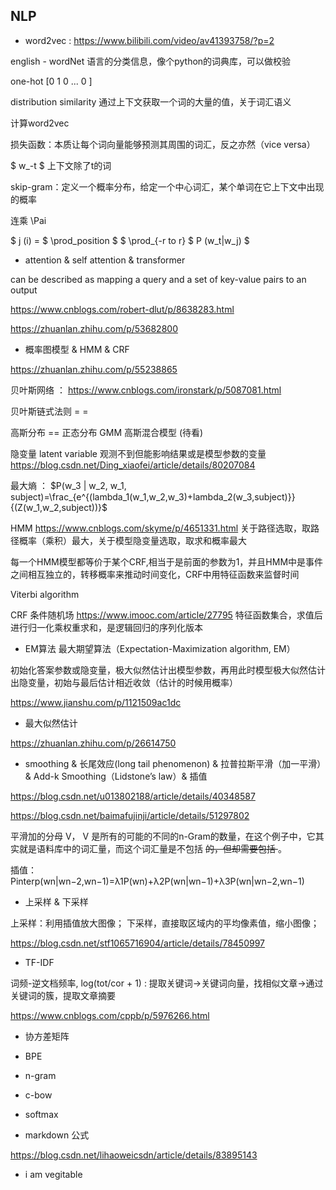 ## NLP

+ word2vec : https://www.bilibili.com/video/av41393758/?p=2

english - wordNet 语言的分类信息，像个python的词典库，可以做校验

one-hot [0 1 0 ... 0 ]

distribution similarity 通过上下文获取一个词的大量的值，关于词汇语义

计算word2vec

损失函数：本质让每个词向量能够预测其周围的词汇，反之亦然（vice versa）

$ w_-t $ 上下文除了t的词

skip-gram：定义一个概率分布，给定一个中心词汇，某个单词在它上下文中出现的概率

连乘 \Pai

$ j (i) =  $  \prod_position $ $  \prod_{-r to r} $ P (w_t|w_j) $



+ attention & self attention & transformer

can be described as mapping a query and a set of key-value pairs to an output

https://www.cnblogs.com/robert-dlut/p/8638283.html

https://zhuanlan.zhihu.com/p/53682800

+ 概率图模型 & HMM & CRF

https://zhuanlan.zhihu.com/p/55238865

贝叶斯网络 ： https://www.cnblogs.com/ironstark/p/5087081.html

贝叶斯链式法则 = = 

高斯分布 == 正态分布 GMM 高斯混合模型 (待看)

隐变量 latent variable  观测不到但能影响结果或是模型参数的变量 https://blog.csdn.net/Ding_xiaofei/article/details/80207084

最大熵 ： $P(w_3 | w_2, w_1, subject)=\frac_{e^{(lambda_1(w_1,w_2,w_3)+lambda_2(w_3,subject)}}{(Z(w_1,w_2,subject))}$

HMM https://www.cnblogs.com/skyme/p/4651331.html  关于路径选取，取路径概率（乘积）最大，关于模型隐变量选取，取求和概率最大

每一个HMM模型都等价于某个CRF,相当于是前面的参数为1，并且HMM中是事件之间相互独立的，转移概率来推动时间变化，CRF中用特征函数来监督时间

Viterbi algorithm

CRF 条件随机场 https://www.imooc.com/article/27795   特征函数集合，求值后 进行归一化乘权重求和，是逻辑回归的序列化版本

+ EM算法 最大期望算法（Expectation-Maximization algorithm, EM）

初始化答案参数或隐变量，极大似然估计出模型参数，再用此时模型极大似然估计出隐变量，初始与最后估计相近收敛（估计的时候用概率）

https://www.jianshu.com/p/1121509ac1dc

+ 最大似然估计

https://zhuanlan.zhihu.com/p/26614750

+ smoothing & 长尾效应(long tail phenomenon) & 拉普拉斯平滑（加一平滑）& Add-k Smoothing（Lidstone’s law）& 插值

https://blog.csdn.net/u013802188/article/details/40348587

https://blog.csdn.net/baimafujinji/article/details/51297802

平滑加的分母 V， V  是所有的可能的不同的n-Gram的数量，在这个例子中，它其实就是语料库中的词汇量，而这个词汇量是不包括 <s> 的，但却需要包括 </s>。

插值：Pinterp(wn|wn−2,wn−1)=λ1P(wn)+λ2P(wn|wn−1)+λ3P(wn|wn−2,wn−1)

+ 上采样 & 下采样

上采样：利用插值放大图像； 下采样，直接取区域内的平均像素值，缩小图像；

https://blog.csdn.net/stf1065716904/article/details/78450997

+ TF-IDF

词频-逆文档频率, log(tot/cor + 1) : 提取关键词->关键词向量，找相似文章->通过关键词的簇，提取文章摘要

https://www.cnblogs.com/cppb/p/5976266.html

+ 协方差矩阵

+ BPE

+ n-gram

+ c-bow

+ softmax

+ markdown 公式

https://blog.csdn.net/lihaoweicsdn/article/details/83895143

+ i am vegitable
